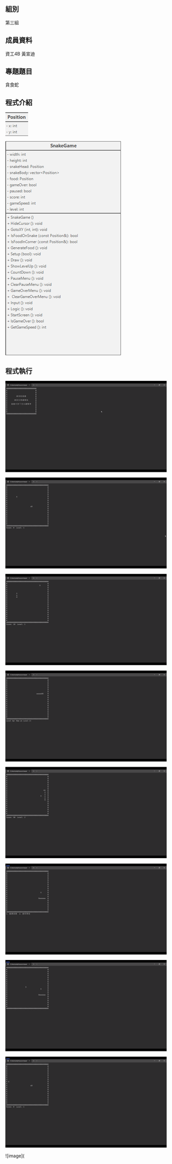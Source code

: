 ## 組別
第三組

## 成員資料
資工4B 黃宣迪

## 專題題目
貪食蛇

## 程式介紹
![image](https://github.com/chichi-coconut/-/blob/picture/%E8%9E%A2%E5%B9%95%E6%93%B7%E5%8F%96%E7%95%AB%E9%9D%A2%20Position.png)


![image](https://github.com/chichi-coconut/-/blob/picture/%E8%9E%A2%E5%B9%95%E6%93%B7%E5%8F%96%E7%95%AB%E9%9D%A2%20SnakeGame.png)


## 程式執行
![image](https://github.com/chichi-coconut/-/blob/picture/%E8%9E%A2%E5%B9%95%E6%93%B7%E5%8F%96%E7%95%AB%E9%9D%A2%202024-06-16%20102836.png)

![image](https://github.com/chichi-coconut/-/blob/picture/%E8%9E%A2%E5%B9%95%E6%93%B7%E5%8F%96%E7%95%AB%E9%9D%A2%202024-06-16%20102854.png)

![image](https://github.com/chichi-coconut/-/blob/picture/%E8%9E%A2%E5%B9%95%E6%93%B7%E5%8F%96%E7%95%AB%E9%9D%A2%202024-06-16%20102914.png)

![image](https://github.com/chichi-coconut/-/blob/picture/%E8%9E%A2%E5%B9%95%E6%93%B7%E5%8F%96%E7%95%AB%E9%9D%A2%202024-06-16%20102932.png)

![image](https://github.com/chichi-coconut/-/blob/picture/%E8%9E%A2%E5%B9%95%E6%93%B7%E5%8F%96%E7%95%AB%E9%9D%A2%202024-06-16%20102942.png)

![image](https://github.com/chichi-coconut/-/blob/picture/%E8%9E%A2%E5%B9%95%E6%93%B7%E5%8F%96%E7%95%AB%E9%9D%A2%202024-06-16%20102949.png)

![image](https://github.com/chichi-coconut/-/blob/picture/%E8%9E%A2%E5%B9%95%E6%93%B7%E5%8F%96%E7%95%AB%E9%9D%A2%202024-06-16%20102959.png)

![image](https://github.com/chichi-coconut/-/blob/picture/%E8%9E%A2%E5%B9%95%E6%93%B7%E5%8F%96%E7%95%AB%E9%9D%A2%202024-06-16%20103016.png)

![image](

